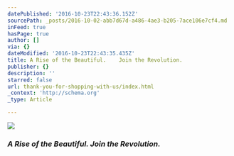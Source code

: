 ```yaml
---
datePublished: '2016-10-23T22:43:36.152Z'
sourcePath: _posts/2016-10-02-abb7d67d-a486-4ae3-b205-7ace106e7cf4.md
inFeed: true
hasPage: true
author: []
via: {}
dateModified: '2016-10-23T22:43:35.435Z'
title: A Rise of the Beautiful.    Join the Revolution.
publisher: {}
description: ''
starred: false
url: thank-you-for-shopping-with-us/index.html
_context: 'http://schema.org'
_type: Article

---
```

![](https://the-grid-user-content.s3-us-west-2.amazonaws.com/edfc6dc9-e0ac-485a-bd25-00d301d9f7bc.jpg)

### _**A Rise of the Beautiful. Join the Revolution.**_